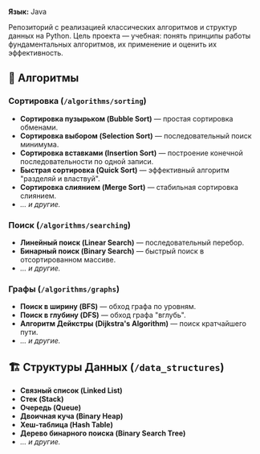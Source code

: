 **Язык:** Java

Репозиторий с реализацией классических алгоритмов и структур данных на Python. Цель проекта — учебная: понять принципы работы фундаментальных алгоритмов, их применение и оценить их эффективность.

## 🚀 Алгоритмы

### Сортировка (`/algorithms/sorting`)
- **Сортировка пузырьком (Bubble Sort)** — простая сортировка обменами.
- **Сортировка выбором (Selection Sort)** — последовательный поиск минимума.
- **Сортировка вставками (Insertion Sort)** — построение конечной последовательности по одной записи.
- **Быстрая сортировка (Quick Sort)** — эффективный алгоритм "разделяй и властвуй".
- **Сортировка слиянием (Merge Sort)** — стабильная сортировка слиянием.
- *... и другие.*

### Поиск (`/algorithms/searching`)
- **Линейный поиск (Linear Search)** — последовательный перебор.
- **Бинарный поиск (Binary Search)** — быстрый поиск в отсортированном массиве.
- *... и другие.*

### Графы (`/algorithms/graphs`)
- **Поиск в ширину (BFS)** — обход графа по уровням.
- **Поиск в глубину (DFS)** — обход графа "вглубь".
- **Алгоритм Дейкстры (Dijkstra's Algorithm)** — поиск кратчайшего пути.
- *... и другие.*

## 🏗️ Структуры Данных (`/data_structures`)
- **Связный список (Linked List)**
- **Стек (Stack)**
- **Очередь (Queue)**
- **Двоичная куча (Binary Heap)**
- **Хеш-таблица (Hash Table)**
- **Дерево бинарного поиска (Binary Search Tree)**
- *... и другие.*


